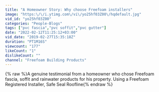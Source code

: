 ```yaml
---
title: "A Homeowner Story: Why choose Freefoam installers"
image: "https:\/\/i.ytimg.com\/vi\/yo25hf03Z00\/hqdefault.jpg"
vid_id: "yo25hf03Z00"
categories: "People-Blogs"
tags: ["pvc fascia","pvc soffit","pvc gutter"]
date: "2022-02-12T11:25:12+03:00"
vid_date: "2019-02-27T15:35:18Z"
duration: "PT1M16S"
viewcount: "177"
likeCount: "1"
dislikeCount: ""
channel: "Freefoam Building Products"
---
```

{% raw %}A genuine testimonial from a homeowner who chose Freefoam fascia, soffit and rainwater products for his property. Using a Freefoam Registered Installer, Safe Seal Roofline{% endraw %}
